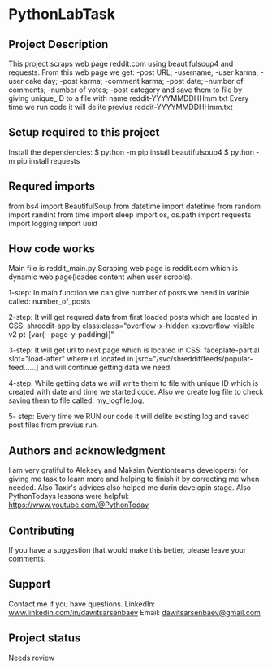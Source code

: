 # PythonLabTask

## Project Description
This project scraps web page reddit.com using beautifulsoup4 and requests.
From this web page we get:
-post URL;
-username;
-user karma;
-user cake day;
-post karma;
-comment karma;
-post date;
-number of comments;
-number of votes;
-post category
and save them to file by giving unique_ID to a file with name reddit-YYYYMMDDHHmm.txt
Every time we run code it will delite previus reddit-YYYYMMDDHHmm.txt

## Setup required to this project
Install the dependencies:
$ python -m pip install beautifulsoup4
$ python -m pip install requests

## Requred imports

from bs4 import BeautifulSoup
from datetime import datetime
from random import randint
from time import sleep
import os, os.path 
import requests
import logging
import uuid


## How code works
Main file is reddit_main.py 
Scraping web page is reddit.com which is dynamic web page(loades content when user scrools).

1-step: In main function we can give number of posts we need in varible called: number_of_posts

2-step: It will get requred data from first loaded posts which are located in CSS: shreddit-app by class:class="overflow-x-hidden xs:overflow-visible v2 pt-[var(--page-y-padding)]"

3-step: It will get url to next page which is located in CSS: faceplate-partial slot="load-after" where url located in [src="/svc/shreddit/feeds/popular-feed......] and will continue getting data we need.

4-step: While getting data we will write them to file with unique ID which is created with date and time we started code. Also we create log file to check saving them to file called: my_logfile.log.

5- step: Every time we RUN our code it will delite existing log and saved post files from previus run.


## Authors and acknowledgment
I am very gratiful to Aleksey and Maksim (Ventionteams developers)  for giving me task to learn more  and helping to finish it by correcting me when needed. Also Taxir's advices also helped me durin developin stage.
Also PythonTodays lessons were helpful: https://www.youtube.com/@PythonToday
## Contributing
If you have a suggestion that would make this better, please leave your comments.

## Support
Contact me if you have questions.
LinkedIn: www.linkedin.com/in/dawitsarsenbaev
Email: dawitsarsenbaev@gmail.com

## Project status
Needs review
